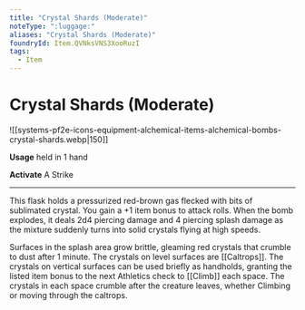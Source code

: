 ```yaml
---
title: "Crystal Shards (Moderate)"
noteType: ":luggage:"
aliases: "Crystal Shards (Moderate)"
foundryId: Item.QVNksVNS3XooRuzI
tags:
  - Item
---
```


# Crystal Shards (Moderate)
![[systems-pf2e-icons-equipment-alchemical-items-alchemical-bombs-crystal-shards.webp|150]]

**Usage** held in 1 hand

**Activate** A Strike

* * *

This flask holds a pressurized red-brown gas flecked with bits of sublimated crystal. You gain a +1 item bonus to attack rolls. When the bomb explodes, it deals 2d4 piercing damage and 4 piercing splash damage as the mixture suddenly turns into solid crystals flying at high speeds.

Surfaces in the splash area grow brittle, gleaming red crystals that crumble to dust after 1 minute. The crystals on level surfaces are [[Caltrops]]. The crystals on vertical surfaces can be used briefly as handholds, granting the listed item bonus to the next Athletics check to [[Climb]] each space. The crystals in each space crumble after the creature leaves, whether Climbing or moving through the caltrops.
